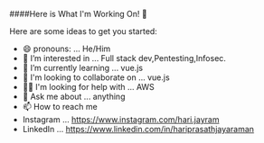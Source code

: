 ####Here is What I'm Working On! 👋



Here are some ideas to get you started:
- 😄 pronouns: ... He/Him
- 👀 I’m interested in ... Full stack dev,Pentesting,Infosec.
- 🌱 I’m currently learning ... vue.js
- 🤝 I'm looking to collaborate on ... vue.js 
- 👨‍💼 I'm looking for help with ... AWS
- 💞️ Ask me about ... anything
- 📫 How to reach me
- Instagram          ...  https://www.instagram.com/hari.jayram
- LinkedIn           ... https://www.linkedin.com/in/hariprasathjayaraman


<!---
hariJP/hariJP is a ✨ special ✨ repository because its `README.md` (this file) appears on your GitHub profile.
You can click the Preview link to take a look at your changes.
--->
